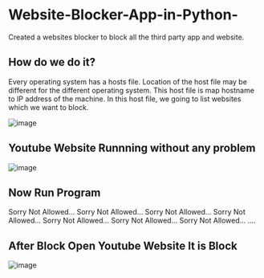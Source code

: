 # Website-Blocker-App-in-Python-
Created a websites blocker to block all the third party app and website.

## How do we do it?
Every operating system has a hosts file. Location of the host file may be different for the different operating system. This host file is map hostname to IP address of the machine. In this host file, we going to list websites which we want to block.

![image](https://user-images.githubusercontent.com/20369800/100091409-983db200-2e7a-11eb-9390-32339920df25.png)

## Youtube Website Runnning without any problem

![image](https://user-images.githubusercontent.com/20369800/100091432-9d9afc80-2e7a-11eb-8eaa-f303ed9c399c.png)


## Now Run Program 

Sorry Not Allowed...
Sorry Not Allowed...
Sorry Not Allowed...
Sorry Not Allowed...
Sorry Not Allowed...
Sorry Not Allowed...
Sorry Not Allowed...
….

## After Block Open Youtube Website It is Block

![image](https://user-images.githubusercontent.com/20369800/100091452-a2f84700-2e7a-11eb-8cb6-806f71a3abb7.png)
